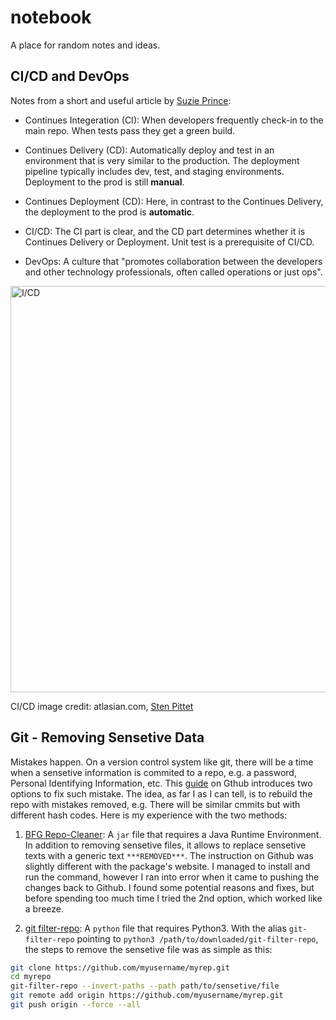 # notebook
A place for random notes and ideas.

## CI/CD and DevOps

Notes from a short and useful article by [Suzie Prince](https://www.mindtheproduct.com/what-the-hell-are-ci-cd-and-devops-a-cheatsheet-for-the-rest-of-us/):

- Continues Integeration (CI): When developers frequently check-in to the main repo. When tests pass they get a green build. 

- Continues Delivery (CD): Automatically deploy and test in an environment that is very similar to the production. The deployment pipeline typically includes dev, test, and staging environments. Deployment to the prod is still __manual__. 

- Continues Deployment (CD): Here, in contrast to the Continues Delivery, the deployment to the prod is __automatic__.

- CI/CD: The CI part is clear, and the CD part determines whether it is Continues Delivery or Deployment. Unit test is a prerequisite of CI/CD.

- DevOps: A culture that "promotes collaboration between the developers and other technology professionals, often called operations or just ops".  

<img  
  alt="I/CD" 
  src="https://wac-cdn.atlassian.com/dam/jcr:b2a6d1a7-1a60-4c77-aa30-f3eb675d6ad6/ci%20cd%20asset%20updates%20.007.png?cdnVersion=573" 
  style="width:650px;"
  />
  
CI/CD image credit: atlasian.com, [Sten Pittet](https://www.atlassian.com/continuous-delivery/principles/continuous-integration-vs-delivery-vs-deployment)   

## Git - Removing Sensetive Data

Mistakes happen. On a version control system like git, there will be a time when a sensetive information is commited to a repo, e.g. a password, Personal Identifying Information, etc. This [guide](https://docs.github.com/en/authentication/keeping-your-account-and-data-secure/removing-sensitive-data-from-a-repository) on Gthub introduces two options to fix such mistake. The idea, as far I as I can tell, is to rebuild the repo with mistakes removed, e.g. There will be similar cmmits but with different hash codes. Here is my experience with the two methods:

1. [BFG Repo-Cleaner](https://rtyley.github.io/bfg-repo-cleaner/): A ```jar``` file that requires a Java Runtime Environment. In addition to removing sensetive files, it allows to replace sensetive texts with a generic text ```***REMOVED***```. The instruction on Github was slightly different with the package's website. I managed to install and run the command, however I ran into error when it came to pushing the changes back to Github. I found some potential reasons and fixes, but before spending too much time I tried the 2nd option, which worked like a breeze.

2. [git filter-repo](https://github.com/newren/git-filter-repo): A ```python``` file that requires Python3. With the alias ```git-filter-repo``` pointing to ```python3 /path/to/downloaded/git-filter-repo```, the steps to remove the sensetive file was as simple as this:

```bash
git clone https://github.com/myusername/myrep.git
cd myrepo
git-filter-repo --invert-paths --path path/to/sensetive/file
git remote add origin https://github.com/myusername/myrep.git
git push origin --force --all
```
